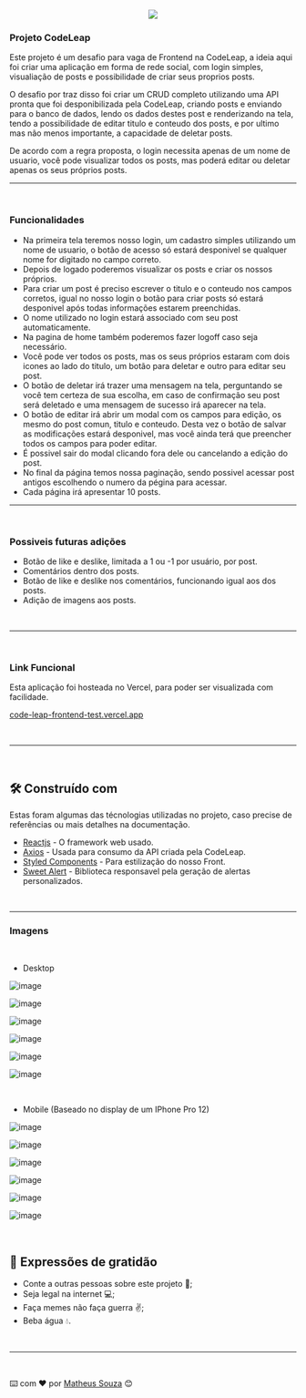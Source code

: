 <h1 align="center">
   <img src="https://user-images.githubusercontent.com/99031516/231500855-2f27ae1b-3f88-4e20-8570-00d231a4bab7.png">
</h1>

### Projeto CodeLeap

Este projeto é um desafio para vaga de Frontend na CodeLeap, a ideia aqui foi criar uma aplicação em forma de rede social, com login simples, visualiação de posts e possibilidade de criar seus proprios posts. 

O desafio por traz disso foi criar um CRUD completo utilizando uma API pronta que foi desponibilizada pela CodeLeap, criando posts e enviando para o banco de dados, lendo os dados destes post e renderizando na tela, tendo a possibilidade de editar titulo e conteudo dos posts, e por ultimo mas não menos importante, a capacidade de deletar posts.

De acordo com a regra proposta, o login necessita apenas de um nome de usuario, você pode visualizar todos os posts, mas poderá editar ou deletar apenas os seus próprios posts.

---

</br>

### Funcionalidades

- Na primeira tela teremos nosso login, um cadastro simples utilizando um nome de usuario, o botão de acesso só estará desponivel se qualquer nome for digitado no campo correto.
- Depois de logado poderemos visualizar os posts e criar os nossos próprios.
- Para criar um post é preciso escrever o titulo e o conteudo nos campos corretos, igual no nosso login o botão para criar posts só estará desponivel após todas informações estarem preenchidas.
- O nome utilizado no login estará associado com seu post automaticamente.
- Na pagina de home também poderemos fazer logoff caso seja necessário.
- Você pode ver todos os posts, mas os seus próprios estaram com dois icones ao lado do titulo, um botão para deletar e outro para editar seu post.
- O botão de deletar irá trazer uma mensagem na tela, perguntando se você tem certeza de sua escolha, em caso de confirmação seu post será deletado e uma mensagem de sucesso irá aparecer na tela.
- O botão de editar irá abrir um modal com os campos para edição, os mesmo do post comun, titulo e conteudo. Desta vez o botão de salvar as modificações estará desponivel, mas você ainda terá que preencher todos os campos para poder editar.
- É possivel sair do modal clicando fora dele ou cancelando a edição do post.
- No final da página temos nossa paginação, sendo possivel acessar post antigos escolhendo o numero da pégina para acessar.
- Cada página irá apresentar 10 posts.

---

</br>

### Possiveis futuras adições

- Botão de like e deslike, limitada a 1 ou -1 por usuário, por post.
- Comentários dentro dos posts.
- Botão de like e deslike nos comentários, funcionando igual aos dos posts.
- Adição de imagens aos posts.

</br>

---

</br>

### Link Funcional 

Esta aplicação foi hosteada no Vercel, para poder ser visualizada com facilidade.

[code-leap-frontend-test.vercel.app](https://code-leap-frontend-test.vercel.app)

</br>

---

</br>

## 🛠️ Construído com

Estas foram algumas das técnologias utilizadas no projeto, caso precise de referências ou mais detalhes na documentação.

* [Reactjs](https://pt-br.reactjs.org) - O framework web usado.
* [Axios](https://www.npmjs.com/package/axios) - Usada para consumo da API criada pela CodeLeap.
* [Styled Components](https://styled-components.com) - Para estilização do nosso Front.
* [Sweet Alert](https://sweetalert.js.org/guides/) - Biblioteca responsavel pela geração de alertas personalizados.


</br>

---

### Imagens

</br>

- Desktop

![image](https://user-images.githubusercontent.com/99031516/231501333-8db587ea-2bd4-4566-b30a-2c44ed810daa.png)

![image](https://user-images.githubusercontent.com/99031516/231501850-e97d9484-db3e-4187-acfd-5ecc20aa9ea5.png)

![image](https://user-images.githubusercontent.com/99031516/231502251-87decdec-5e83-4ed6-bcb0-f598ad009632.png)

![image](https://user-images.githubusercontent.com/99031516/231502583-24a3d1c3-8707-4ecf-bb0e-6530dad9e543.png)

![image](https://user-images.githubusercontent.com/99031516/231502748-61359199-f93f-4df0-9c98-77005bf62ae5.png)

![image](https://user-images.githubusercontent.com/99031516/231503019-04e608c8-d79a-44ab-8129-4cbf8488661f.png)

</br>

- Mobile (Baseado no display de um IPhone Pro 12)

![image](https://user-images.githubusercontent.com/99031516/231504580-7d43f280-424c-4133-9e28-1eaeba290167.png)

![image](https://user-images.githubusercontent.com/99031516/231504729-1b2716bf-082a-4bed-b4af-76861d715462.png)

![image](https://user-images.githubusercontent.com/99031516/231504955-6f3917d4-7ad8-47e4-84a6-a707673ea0bb.png)

![image](https://user-images.githubusercontent.com/99031516/231505058-0daf91de-0535-49b6-b5f9-5954706bdf9d.png)

![image](https://user-images.githubusercontent.com/99031516/231505311-211c02cd-0d54-473b-bbed-578197274f90.png)

![image](https://user-images.githubusercontent.com/99031516/231505411-ba7eb3ed-01e9-4ec9-a043-be30fc610744.png)

</br>

## 🎁 Expressões de gratidão

* Conte a outras pessoas sobre este projeto 📢;
* Seja legal na internet 💻;
* Faça memes não faça guerra ✌;
* Beba água 💧.

</br>

---

</br>

⌨️ com ❤️ por [Matheus Souza](https://gist.github.com/matheus92as) 😊

